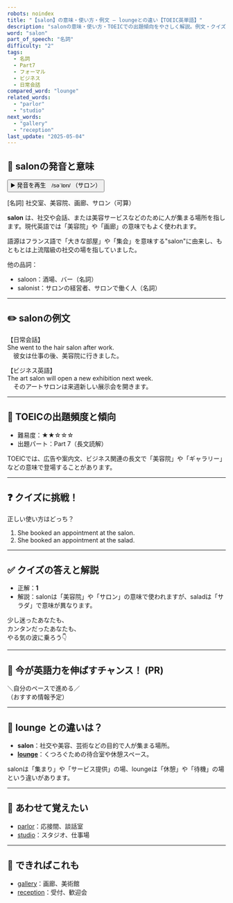 ```yaml
---
robots: noindex
title: "【salon】の意味・使い方・例文 ― loungeとの違い【TOEIC英単語】"
description: "salonの意味・使い方・TOEICでの出題傾向をやさしく解説。例文・クイズ付きでloungeとの違いもわかりやすく学べます。"
word: "salon"
part_of_speech: "名詞"
difficulty: "2"
tags:
  - 名詞
  - Part7
  - フォーマル
  - ビジネス
  - 日常会話
compared_word: "lounge"
related_words:
  - "parlor"
  - "studio"
next_words:
  - "gallery"
  - "reception"
last_update: "2025-05-04"
---
```


## 🔰 salonの発音と意味

<button class="play-audio" onclick="playTTS('salon')">
  <span class="play-audio-main">
    ▶️ 発音を再生　/səˈlɒn/
  </span>
  <span class="play-audio-sub">
    （サロン）
  </span>
</button>

[名詞] 社交室、美容院、画廊、サロン（可算）

**salon** は、社交や会話、または美容サービスなどのために人が集まる場所を指します。現代英語では「美容院」や「画廊」の意味でもよく使われます。

語源はフランス語で「大きな部屋」や「集会」を意味する"salon"に由来し、もともとは上流階級の社交の場を指していました。

他の品詞：  
- saloon：酒場、バー（名詞）
- salonist：サロンの経営者、サロンで働く人（名詞）

---

## ✏️ salonの例文

【日常会話】  
She went to the hair salon after work.  
　彼女は仕事の後、美容院に行きました。

【ビジネス英語】  
The art salon will open a new exhibition next week.  
　そのアートサロンは来週新しい展示会を開きます。

---

## 🎯 TOEICの出題頻度と傾向

- 難易度：★★☆☆☆
- 出題パート：Part 7（長文読解）

TOEICでは、広告や案内文、ビジネス関連の長文で「美容院」や「ギャラリー」などの意味で登場することがあります。

---

## ❓ クイズに挑戦！

正しい使い方はどっち？

1. She booked an appointment at the salon.  
2. She booked an appointment at the salad.

---

## ✅ クイズの答えと解説

- 正解：**1**
- 解説：salonは「美容院」や「サロン」の意味で使われますが、saladは「サラダ」で意味が異なります。

少し迷ったあなたも、  
カンタンだったあなたも、  
やる気の波に乗ろう👇️

---

## 🚀 今が英語力を伸ばすチャンス！ (PR)

<div class="info-center">
＼自分のペースで進める／<br>  
（おすすめ情報予定）
</div>

---

## 🤔  lounge との違いは？

- **salon**：社交や美容、芸術などの目的で人が集まる場所。
- **[lounge](/word/lounge/)**：くつろぐための待合室や休憩スペース。

salonは「集まり」や「サービス提供」の場、loungeは「休憩」や「待機」の場という違いがあります。

---

## 🧩 あわせて覚えたい

- [parlor](/word/parlor/)：応接間、談話室
- [studio](/word/studio/)：スタジオ、仕事場

---

## 📖 できればこれも

- [gallery](/word/gallery/)：画廊、美術館
- [reception](/word/reception/)：受付、歓迎会

<!-- cvid: aid37_bid43 -->
